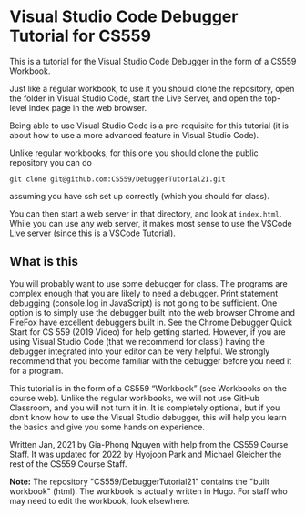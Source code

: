 # Visual Studio Code Debugger Tutorial for CS559

This is a tutorial for the Visual Studio Code Debugger in the form
of a CS559 Workbook.

Just like a regular workbook, to use it you should clone the repository,
open the folder in Visual Studio Code, start the Live Server, and open
the top-level index page in the web browser.

Being able to use Visual Studio Code is a pre-requisite for this tutorial
(it is about how to use a more advanced feature in Visual Studio Code).

Unlike regular workbooks, for this one you should clone the public repository
you can do

    git clone git@github.com:CS559/DebuggerTutorial21.git

assuming you have ssh set up correctly (which you should for class).

You can then start a web server in that directory, and look at `index.html`. 
While you can use any web server, it makes most sense to use the VSCode Live
server (since this is a VSCode Tutorial).

## What is this

You will probably want to use some debugger for class. The programs are complex enough that you are likely to need a debugger. Print statement debugging (console.log in JavaScript) is not going to be sufficient. One option is to simply use the debugger built into the web browser Chrome and FireFox have excellent debuggers built in. See the Chrome Debugger Quick Start for CS 559 (2019 Video) for help getting started. However, if you are using Visual Studio Code (that we recommend for class!) having the debugger integrated into your editor can be very helpful. We strongly recommend that you become familiar with the debugger before you need it for a program.

This tutorial is in the form of a CS559 “Workbook” (see Workbooks on the course web). Unlike the regular workbooks, we will not use GitHub Classroom, and you will not turn it in. It is completely optional, but if you don’t know how to use the Visual Studio debugger, this will help you learn the basics and give you some hands on experience.

Written Jan, 2021 by Gia-Phong Nguyen with help from the CS559 Course Staff. It was updated for 2022 by Hyojoon Park and Michael Gleicher the rest of the CS559 Course Staff.

**Note:** The repository "CS559/DebuggerTutorial21" contains the "built workbook" (html). The workbook is actually written in Hugo. For staff who may need to edit the workbook, look elsewhere.
